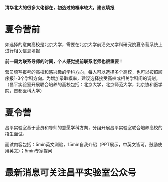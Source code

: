 **清华北大的很多大佬都在，初选过的概率较大，建议填报**
# 夏令营前
如选择的意向高校是北京大学，需要在北京大学前沿交叉学科研究院夏令营系统上进行相关信息填报  

**前一周为联系导师的时间，个人感觉提前联系老师也很重要！**

营员填写报考的高校和感兴趣的学科方向，每人可以选择多个高校，也可以按照顺序报1-3个学科方向。为增加录取概率，建议选择接受高校或相关学科间的调剂。（昌平实验室开展联合培养的高校包括：北京大学，北京师范大学，北京协和医学院，首都医科大学）

# 夏令营
昌平实验室基于营员和导师的意愿学科方向，分组开展昌平实验室联合培养高校的招生面试。  

面试内容包括：5min英文测验，15min自我介绍（PPT展示，中英文皆可，鼓励使用英文）；5min专家提问  

# 最新消息可关注昌平实验室公众号
